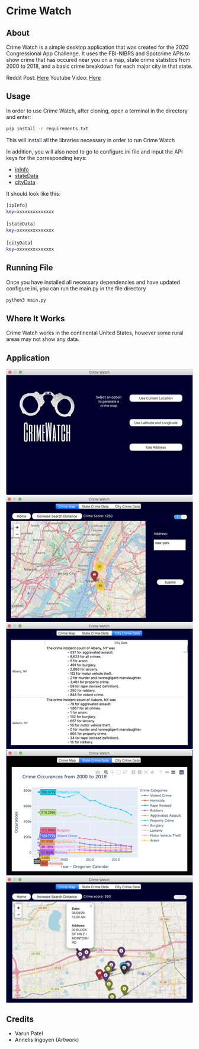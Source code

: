 # Crime Watch

## About
Crime Watch is a simple desktop application that was created for the 2020 Congressional App Challenge. It uses the FBI-NIBRS and Spotcrime APIs to show crime that has occured near you on a map, state crime statistics from 2000 to 2018, and a basic crime breakdown for each major city in that state.

Reddit Post: [Here](https://www.reddit.com/r/Python/comments/iexkwp/crime_watch_an_interactive_way_to_view_crime/)
Youtube Video: [Here](https://youtu.be/CS3w3ZiuSrk)

## Usage
In order to use Crime Watch, after cloning, open a terminal in the directory and enter:

```bash
pip install -r requirements.txt
```
This will install all the libraries necessary in order to run Crime Watch


In addition, you will also need to go to configure.ini file and input the API keys for the corresponding keys:

  - [ipInfo](https://ipinfo.io/signup)
  - [stateData](https://api.data.gov/signup/)
  - [cityData](https://www.opendatanetwork.com)
  
It should look like this:
```bash
[ipInfo]
key=xxxxxxxxxxxxxx

[stateData]
key=xxxxxxxxxxxxxx

[cityData]
key=xxxxxxxxxxxxxx
```

## Running File
Once you have installed all necessary dependencies and have updated configure.ini, you can run the main.py in the file directory
```bash
python3 main.py
```

## Where It Works
Crime Watch works in the continental United States, however some rural areas may not show any data.

## Application
![Home Page](https://github.com/BlastSolar/Crime-Watch/blob/master/src/Image%20Assets/Github/homePage.png?raw=true)
![Address Map](https://github.com/BlastSolar/Crime-Watch/blob/master/src/Image%20Assets/Github/addressMap.png?raw=true)
![City Data](https://github.com/BlastSolar/Crime-Watch/blob/master/src/Image%20Assets/Github/cityChart.png?raw=true)
![State Data](https://github.com/BlastSolar/Crime-Watch/blob/master/src/Image%20Assets/Github/stateGraph.png?raw=true)
![Current Map](https://github.com/BlastSolar/Crime-Watch/blob/master/src/Image%20Assets/Github/currentMap.png?raw=true)

## Credits
- Varun Patel
- Annelis Irigoyen (Artwork)
